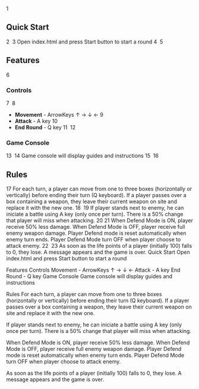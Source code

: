 1
## Quick Start
2
​
3
Open index.html and press Start button to start a round
4
​
5
## Features
6
### Controls
7
​
8
* **Movement** - ArrowKeys ↑ → ↓ ← 
9
* **Attack** - A key
10
* **End Round** - Q key
11
​
12
### Game Console
13
​
14
Game console will display guides and instructions
15
​
16
## Rules
17
For each turn, a player can move from one to three boxes (horizontally or vertically) before ending their turn (Q keyboard). If a player passes over a box containing a weapon, they leave their current weapon on site and replace it with the new one.
18
​
19
If player stands next to enemy, he can iniciate a battle using A key (only once per turn). There is a 50% change that player will miss when attacking.
20
​
21
When Defend Mode is ON, player receive 50% less damage. When Defend Mode is OFF, player receive full enemy weapon damage. Player Defend mode is reset automatically when enemy turn ends. Player Defend Mode turn OFF when player choose to attack enemy.
22
​
23
As soon as the life points of a player (initially 100) falls to 0, they lose. A message appears and the game is over.
Quick Start
Open index.html and press Start button to start a round

Features
Controls
Movement - ArrowKeys ↑ → ↓ ←
Attack - A key
End Round - Q key
Game Console
Game console will display guides and instructions

Rules
For each turn, a player can move from one to three boxes (horizontally or vertically) before ending their turn (Q keyboard). If a player passes over a box containing a weapon, they leave their current weapon on site and replace it with the new one.

If player stands next to enemy, he can iniciate a battle using A key (only once per turn). There is a 50% change that player will miss when attacking.

When Defend Mode is ON, player receive 50% less damage. When Defend Mode is OFF, player receive full enemy weapon damage. Player Defend mode is reset automatically when enemy turn ends. Player Defend Mode turn OFF when player choose to attack enemy.

As soon as the life points of a player (initially 100) falls to 0, they lose. A message appears and the game is over.